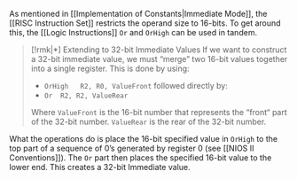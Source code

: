 As mentioned in [[Implementation of Constants|Immediate Mode]], the [[RISC Instruction Set]] restricts the operand size to $16$-bits. To get around this, the [[Logic Instructions]] `Or` and `OrHigh` can be used in tandem.

>[!rmk|*] Extending to $32$-bit Immediate Values
>If we want to construct a $32$-bit immediate value, we must “merge” two $16$-bit values together into a single register. This is done by using:
>- `OrHigh   R2, R0, ValueFront` followed directly by:
>- `Or  R2, R2, ValueRear`
>
>Where `ValueFront` is the $16$-bit number that represents the “front“ part of the $32$-bit number. `ValueRear` is the rear of the $32$-bit number.

What the operations do is place the $16$-bit specified value in `OrHigh` to the top part of a sequence of $0$’s generated by register 0 (see [[NIOS II Conventions]]). The `Or` part then places the specified $16$-bit value to the lower end. This creates a $32$-bit Immediate value.
